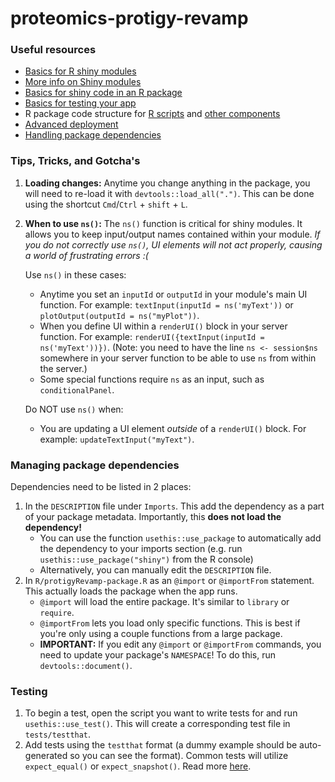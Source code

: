 # proteomics-protigy-revamp

### Useful resources

-   [Basics for R shiny modules](https://shiny.posit.co/r/articles/improve/modules/)
-   [More info on Shiny modules](https://mastering-shiny.org/scaling-modules.html)
-   [Basics for shiny code in an R package](https://mastering-shiny.org/scaling-packaging.html)
-   [Basics for testing your app](https://mastering-shiny.org/scaling-testing.html)
-   R package code structure for [R scripts](https://r-pkgs.org/code.html) and [other components](https://r-pkgs.org/misc.html)
-   [Advanced deployment](https://engineering-shiny.org/deploy.html)
-   [Handling package dependencies](https://r-pkgs.org/dependencies-in-practice.html)

### Tips, Tricks, and Gotcha's

1.  **Loading changes:** Anytime you change anything in the package, you will need to re-load it with `devtools::load_all(".")`. This can be done using the shortcut `Cmd`/`Ctrl` + `shift` + `L`.

2.  **When to use `ns()`:** The `ns()` function is critical for shiny modules. It allows you to keep input/output names contained within your module. *If you do not correctly use `ns()`, UI elements will not act properly, causing a world of frustrating errors :(*

    Use `ns()` in these cases:

    -   Anytime you set an `inputId` or `outputId` in your module's main UI function. For example: `textInput(inputId = ns('myText'))` or `plotOutput(outputId = ns("myPlot"))`.
    -   When you define UI within a `renderUI()` block in your server function. For example: `renderUI({textInput(inputId = ns('myText'))})`. (Note: you need to have the line `ns <- session$ns` somewhere in your server function to be able to use `ns` from within the server.)
    -   Some special functions require `ns` as an input, such as `conditionalPanel`.

    Do NOT use `ns()` when:

    -   You are updating a UI element *outside* of a `renderUI()` block. For example: `updateTextInput("myText")`.

### Managing package dependencies

Dependencies need to be listed in 2 places:

1.  In the `DESCRIPTION` file under `Imports`. This add the dependency as a part of your package metadata. Importantly, this **does not load the dependency!**
    -   You can use the function `usethis::use_package` to automatically add the dependency to your imports section (e.g. run `usethis::use_package("shiny")` from the R console)
    -   Alternatively, you can manually edit the `DESCRIPTION` file.
2.  In `R/protigyRevamp-package.R` as an `@import` or `@importFrom` statement. This actually loads the package when the app runs.
    -   `@import` will load the entire package. It's similar to `library` or `require`.
    -   `@importFrom` lets you load only specific functions. This is best if you're only using a couple functions from a large package.
    -   **IMPORTANT:** If you edit any `@import` or `@importFrom` commands, you need to update your package's `NAMESPACE`! To do this, run `devtools::document()`.

### Testing

1.  To begin a test, open the script you want to write tests for and run `usethis::use_test()`. This will create a corresponding test file in `tests/testthat`.
2.  Add tests using the `testthat` format (a dummy example should be auto-generated so you can see the format). Common tests will utilize `expect_equal()` or `expect_snapshot()`. Read more [here](https://mastering-shiny.org/scaling-testing.html).
